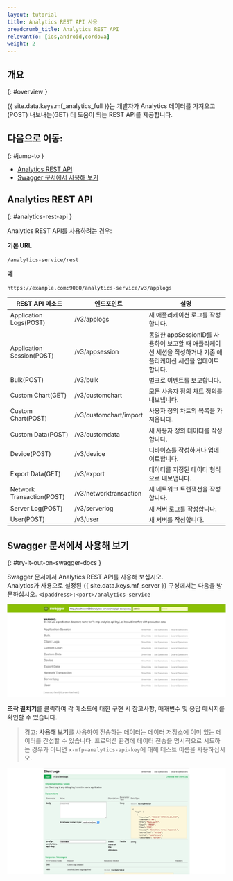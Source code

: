 ```yaml
---
layout: tutorial
title: Analytics REST API 사용
breadcrumb_title: Analytics REST API
relevantTo: [ios,android,cordova]
weight: 2
---
```

<!-- NLS_CHARSET=UTF-8 -->
## 개요
{: #overview }

{{ site.data.keys.mf_analytics_full }}는 개발자가 Analytics 데이터를 가져오고(POST) 내보내는(GET) 데 도움이 되는 REST API를 제공합니다.

## 다음으로 이동:
{: #jump-to }

* [Analytics REST API](#analytics-rest-api)
* [Swagger 문서에서 사용해 보기](#try-it-out-on-swagger-docs)

## Analytics REST API
{: #analytics-rest-api }

Analytics REST API를 사용하려는 경우:

**기본 URL**

`/analytics-service/rest`

**예**

`https://example.com:9080/analytics-service/v3/applogs`


REST API 메소드 |엔드포인트 |설명
--- | --- | ---
Application Logs(POST) |/v3/applogs |새 애플리케이션 로그를 작성합니다.
Application Session(POST) |/v3/appsession |동일한 appSessionID를 사용하여 보고할 때 애플리케이션 세션을 작성하거나 기존 애플리케이션 세션을 업데이트합니다.
Bulk(POST) |/v3/bulk |벌크로 이벤트를 보고합니다.
Custom Chart(GET)|/v3/customchart |모든 사용자 정의 차트 정의를 내보냅니다.
Custom Chart(POST) |/v3/customchart/import |사용자 정의 차트의 목록을 가져옵니다.
Custom Data(POST) |/v3/customdata |새 사용자 정의 데이터를 작성합니다.
Device(POST) |/v3/device |디바이스를 작성하거나 업데이트합니다.
Export Data(GET) |/v3/export |데이터를 지정된 데이터 형식으로 내보냅니다.
Network Transaction(POST) |/v3/networktransaction |새 네트워크 트랜잭션을 작성합니다.
Server Log(POST) |/v3/serverlog |새 서버 로그를 작성합니다.
User(POST) |/v3/user |새 서버를 작성합니다.

## Swagger 문서에서 사용해 보기
{: #try-it-out-on-swagger-docs }

Swagger 문서에서 Analytics REST API를 사용해 보십시오.  
Analytics가 사용으로 설정된 {{ site.data.keys.mf_server }} 구성에서는 다음을 방문하십시오. `<ipaddress>:<port>/analytics-service`

![{{ site.data.keys.mf_analytics }} Swagger 문서 UI](analytics-swagger.png)

**조작 펼치기**를 클릭하여 각 메소드에 대한 구현 시 참고사항, 매개변수 및 응답 메시지를 확인할 수 있습니다.

> 경고: **사용해 보기**를 사용하여 전송하는 데이터는 데이터 저장소에 이미 있는 데이터를 간섭할 수 있습니다. 프로덕션 환경에 데이터 전송을 명시적으로 시도하는 경우가 아니면 `x-mfp-analytics-api-key`에 대해 테스트 이름을 사용하십시오.

![Swagger 문서 테스트](test-swagger.png)
